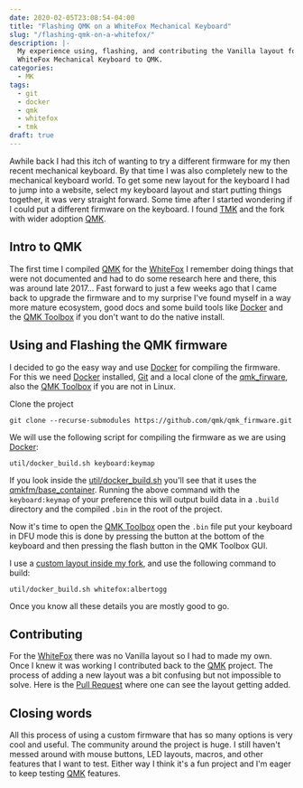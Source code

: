 ```yaml
---
date: 2020-02-05T23:08:54-04:00
title: "Flashing QMK on a WhiteFox Mechanical Keyboard"
slug: "/flashing-qmk-on-a-whitefox/"
description: |-
  My experience using, flashing, and contributing the Vanilla layout for the
  WhiteFox Mechanical Keyboard to QMK.
categories:
  - MK
tags:
  - git
  - docker
  - qmk
  - whitefox
  - tmk
draft: true
---
```


Awhile back I had this itch of wanting to try a different firmware for my then
recent mechanical keyboard. By that time I was also completely new to the
mechanical keyboard world. To get some new layout for the keyboard I had to jump
into a website, select my keyboard layout and start putting things together, it
was very straight forward. Some time after I started wondering if I could put a
different firmware on the keyboard. I found [TMK][tmk] and the fork with wider
adoption [QMK][qmk].

## Intro to QMK

The first time I compiled [QMK][qmk] for the [WhiteFox][whitefox] I remember
doing things that were not documented and had to do some research here and
there, this was around late 2017... Fast forward to just a few weeks ago that I
came back to upgrade the firmware and to my surprise I've found myself in a way
more mature ecosystem, good docs and some build tools like [Docker][docker] and
the [QMK Toolbox][qmk-toolbox] if you don't want to do the native install.

## Using and Flashing the QMK firmware

I decided to go the easy way and use [Docker][docker] for compiling the
firmware. For this we need [Docker][docker] installed, [Git][git] and a local
clone of the [qmk_firware][qmk-firmware], also the [QMK Toolbox][qmk-toolbox] if
you are not in Linux.

Clone the project

    git clone --recurse-submodules https://github.com/qmk/qmk_firmware.git

We will use the following script for compiling the firmware as we are using
[Docker][docker]:

    util/docker_build.sh keyboard:keymap

If you look inside the [util/docker_build.sh][docker-build] you'll see that it
uses the [qmkfm/base_container][base-container]. Running the above command with
the `keyboard:keymap` of your preference this will output build data in a
`.build` directory and the compiled `.bin` in the root of the project.

Now it's time to open the [QMK Toolbox][qmk-toolbox] open the `.bin` file put
your keyboard in DFU mode this is done by pressing the button at the bottom of
the keyboard and then pressing the flash button in the QMK Toolbox GUI.

I use a [custom layout inside my fork][whitefox-albertogg], and use the
following command to build:

    util/docker_build.sh whitefox:albertogg

Once you know all these details you are mostly good to go.

## Contributing

For the [WhiteFox][whitefox] there was no Vanilla layout so I had to made my
own. Once I knew it was working I contributed back to the [QMK][qmk] project.
The process of adding a new layout was a bit confusing but not impossible to
solve. Here is the [Pull Request][whitefox-vanilla-pr] where one can see the
layout getting added.

## Closing words

All this process of using a custom firmware that has so many options is very
cool and useful. The community around the project is huge. I still haven't
messed around with mouse buttons, LED layouts, macros, and other features that I
want to test. Either way I think it's a fun project and I'm eager to keep
testing [QMK][qmk] features.

[qmk]: https://qmk.fm
[tmk]: https://github.com/tmk/tmk_keyboard
[git]: https://git-scm.com
[qmk-firmware]: https://github.com/qmk/qmk_firmware
[docker]: https://www.docker.com
[base-container]: https://hub.docker.com/r/qmkfm/base_container
[docker-build]: https://github.com/qmk/qmk_firmware/blob/master/util/docker_build.sh
[qmk-toolbox]: https://github.com/qmk/qmk_toolbox
[whitefox-albertogg]: https://github.com/albertogg/qmk_firmware/tree/albertogg-whitefox-keymap/keyboards/whitefox/keymaps/albertogg
[whitefox]: https://input.club/whitefox/
[whitefox-vanilla-pr]: https://github.com/qmk/qmk_firmware/pull/8043
